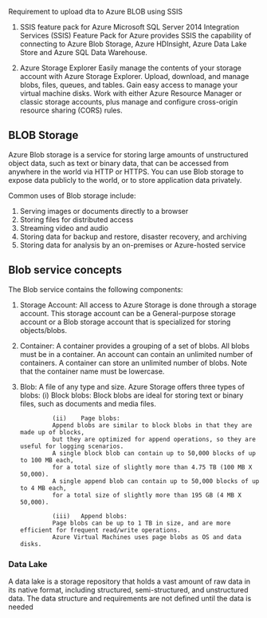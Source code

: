 Requirement to upload dta to Azure BLOB using SSIS
1. SSIS feature pack for Azure
Microsoft SQL Server 2014 Integration Services (SSIS) Feature Pack for Azure 
provides SSIS the capability of connecting to Azure Blob Storage, 
Azure HDInsight, Azure Data Lake Store and Azure SQL Data Warehouse.

2. Azure Storage Explorer
Easily manage the contents of your storage account with Azure Storage Explorer. 
Upload, download, and manage blobs, files, queues, and tables. 
Gain easy access to manage your virtual machine disks. 
Work with either Azure Resource Manager or classic storage accounts, 
plus manage and configure cross-origin resource sharing (CORS) rules.

## BLOB Storage
Azure Blob storage is a service for storing large amounts of unstructured object data, 
such as text or binary data, that can be accessed from anywhere in the world via HTTP or HTTPS. 
You can use Blob storage to expose data publicly to the world, or to store application data privately.

Common uses of Blob storage include:
1. Serving images or documents directly to a browser
2. Storing files for distributed access
3. Streaming video and audio
4. Storing data for backup and restore, disaster recovery, and archiving
5. Storing data for analysis by an on-premises or Azure-hosted service

## Blob service concepts
The Blob service contains the following components:

1. Storage Account: All access to Azure Storage is done through a storage account. 
					This storage account can be a General-purpose storage account or a Blob storage account 
					that is specialized for storing objects/blobs.
2. Container: 	A container provides a grouping of a set of blobs. 
				All blobs must be in a container. An account can contain an unlimited number of containers. 
				A container can store an unlimited number of blobs. Note that the container name must be lowercase.
3. Blob: 		A file of any type and size. 
				Azure Storage offers three types of blobs: 
				(i)		Block blobs:
				Block blobs are ideal for storing text or binary files, such as documents and media files.
				
				(ii)	Page blobs:
				Append blobs are similar to block blobs in that they are made up of blocks, 
				but they are optimized for append operations, so they are useful for logging scenarios. 
				A single block blob can contain up to 50,000 blocks of up to 100 MB each, 
				for a total size of slightly more than 4.75 TB (100 MB X 50,000). 
				A single append blob can contain up to 50,000 blocks of up to 4 MB each, 
				for a total size of slightly more than 195 GB (4 MB X 50,000).
				
				(iii)	Append blobs:
				Page blobs can be up to 1 TB in size, and are more efficient for frequent read/write operations. 
				Azure Virtual Machines uses page blobs as OS and data disks.

### Data Lake
A data lake is a storage repository that holds a vast amount of raw data in its native format, including structured, 
semi-structured, and unstructured data. The data structure and requirements are not defined until the data is needed				